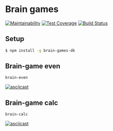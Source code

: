 # Brain games

[![Maintainability](https://api.codeclimate.com/v1/badges/a99a88d28ad37a79dbf6/maintainability)](https://codeclimate.com/github/codeclimate/codeclimate/maintainability)
[![Test Coverage](https://api.codeclimate.com/v1/badges/a99a88d28ad37a79dbf6/test_coverage)](https://codeclimate.com/github/codeclimate/codeclimate/test_coverage)
[![Build Status](https://travis-ci.org/DK-2013/project-lvl1-s490.svg?branch=master)](https://travis-ci.org/DK-2013/project-lvl1-s490)

## Setup
```sh
$ npm install -g brain-games-dk
```


## Brain-game even
```
brain-even
```
[![asciicast](https://asciinema.org/a/PptA9MZvqIj8bWwMjPpCXaKzd.svg)](https://asciinema.org/a/PptA9MZvqIj8bWwMjPpCXaKzd?speed=2)

## Brain-game calc
```
brain-calc
```
[![asciicast](https://asciinema.org/a/RH3kinH11jDeAWy2dV8ew723D.svg)](https://asciinema.org/a/RH3kinH11jDeAWy2dV8ew723D?speed=2)